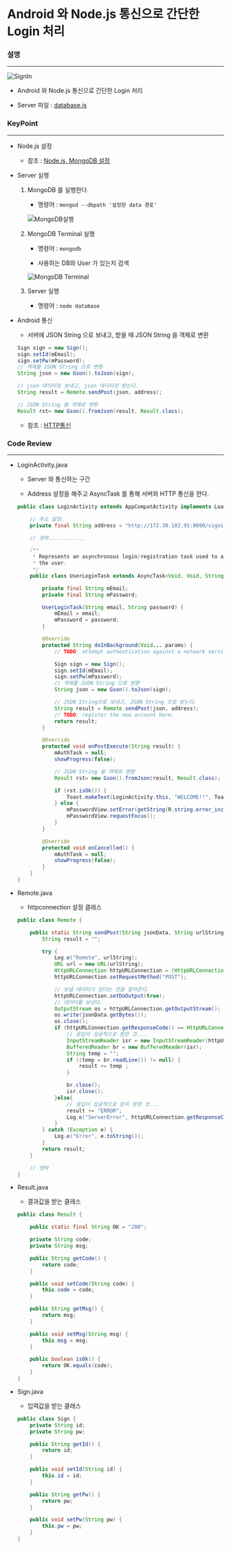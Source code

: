 # Android 와 Node.js 통신으로 간단한 Login 처리

### 설명
____________________________________________________

![SignIn](https://github.com/Hooooong/DAY30_HttpSignin/blob/master/image/Signin.gif)

- Android 와 Node.js 통신으로 간단한 Login 처리

- Server 파일 : [database.js](https://github.com/Hooooong/DAY30_Nodejs-POST-DB-/blob/master/database.js)

### KeyPoint
____________________________________________________

- Node.js 설정

  - 참조 : [Node.js, MongoDB 설정](https://github.com/Hooooong/DAY30_Nodejs-POST-DB-)

- Server 실행

  1. MongoDB 를 실행한다.

      - 명령어 : `mongod --dbpath '설정한 data 경로'`

      ![MongoDB실행](https://github.com/Hooooong/DAY30_HttpSignin/blob/master/image/MongoDB.PNG)

  2. MongoDB Terminal 실행

      - 명령어 : `mongodb`

      - 사용하는 DB와 User 가 있는지 검색

      ![MongoDB Terminal](https://github.com/Hooooong/DAY30_HttpSignin/blob/master/image/User.PNG)

  3. Server 실행

      - 명령어 : `node database`

- Android 통신

  - 서버에 JSON String 으로 보내고, 받을 때 JSON String 을 객체로 변환

  ```java
  Sign sign = new Sign();
  sign.setId(mEmail);
  sign.setPw(mPassword);
  // 객체를 JSON String 으로 변환
  String json = new Gson().toJson(sign);

  // json 데이터로 보내고, json 데이터로 받는다.
  String result = Remote.sendPost(json, address);

  // JSON String 을 객체로 변환
  Result rst= new Gson().fromJson(result, Result.class);
  ```

  - 참조 : [HTTP통신](https://github.com/Hooooong/DAY25_HTTPConnect#httpconnection)

### Code Review
____________________________________________________

- LoginActivity.java

  - Server 와 통신하는 구간

  - Address 설정을 해주고 AsyncTask 를 통해 서버와 HTTP 통신을 한다.

  ```java
  public class LoginActivity extends AppCompatActivity implements LoaderCallbacks<Cursor> {

      // 주소 설정
      private final String address = "http://172.30.102.91:8090/signin";

      // 생략...........,

      /**
       * Represents an asynchronous login/registration task used to authenticate
       * the user.
       */
      public class UserLoginTask extends AsyncTask<Void, Void, String> {

          private final String mEmail;
          private final String mPassword;

          UserLoginTask(String email, String password) {
              mEmail = email;
              mPassword = password;
          }

          @Override
          protected String doInBackground(Void... params) {
              // TODO: attempt authentication against a network service.

              Sign sign = new Sign();
              sign.setId(mEmail);
              sign.setPw(mPassword);
              // 객체를 JSON String 으로 변환
              String json = new Gson().toJson(sign);

              // JSON String으로 보내고, JSON String 으로 받는다.
              String result = Remote.sendPost(json, address);
              // TODO: register the new account here.
              return result;
          }

          @Override
          protected void onPostExecute(String result) {
              mAuthTask = null;
              showProgress(false);

              // JSON String 을 객체로 변환
              Result rst= new Gson().fromJson(result, Result.class);

              if (rst.isOk()) {
                  Toast.makeText(LoginActivity.this, "WELCOME!!", Toast.LENGTH_SHORT).show();
              } else {
                  mPasswordView.setError(getString(R.string.error_incorrect_password));
                  mPasswordView.requestFocus();
              }
          }

          @Override
          protected void onCancelled() {
              mAuthTask = null;
              showProgress(false);
          }
      }
  }
  ```

- Remote.java

  - httpconnection 설정 클래스

  ```java
  public class Remote {

      public static String sendPost(String jsonData, String urlString) {
          String result = "";

          try {
              Log.e("Remote", urlString);
              URL url = new URL(urlString);
              HttpURLConnection httpURLConnection = (HttpURLConnection) url.openConnection();
              httpURLConnection.setRequestMethod("POST");

              // 보낼 데이터가 있다는 것을 알려준다.
              httpURLConnection.setDoOutput(true);
              // 데이터를 보낸다.
              OutputStream os = httpURLConnection.getOutputStream();
              os.write(jsonData.getBytes());
              os.close();
              if (httpURLConnection.getResponseCode() == HttpURLConnection.HTTP_OK) {
                  // 응답이 성공적으로 받은 것....
                  InputStreamReader isr = new InputStreamReader(httpURLConnection.getInputStream());
                  BufferedReader br = new BufferedReader(isr);
                  String temp = "";
                  if ((temp = br.readLine()) != null) {
                      result += temp ;
                  }

                  br.close();
                  isr.close();
              }else{
                  // 응답이 성공적으로 받지 못한 것...
                  result += "ERROR";
                  Log.e("ServerError", httpURLConnection.getResponseCode() + " , " + httpURLConnection.getResponseMessage());
              }
          } catch (Exception e) {
              Log.e("Error", e.toString());
          }
          return result;
      }

      // 생략
  }
  ```

- Result.java

  - 결과값을 받는 클래스

  ```java
  public class Result {

      public static final String OK = "200";

      private String code;
      private String msg;

      public String getCode() {
          return code;
      }

      public void setCode(String code) {
          this.code = code;
      }

      public String getMsg() {
          return msg;
      }

      public void setMsg(String msg) {
          this.msg = msg;
      }

      public boolean isOk() {
          return OK.equals(code);
      }
  }
  ```

- Sign.java

  - 입력값을 받는 클래스

  ```java
  public class Sign {
      private String id;
      private String pw;

      public String getId() {
          return id;
      }

      public void setId(String id) {
          this.id = id;
      }

      public String getPw() {
          return pw;
      }

      public void setPw(String pw) {
          this.pw = pw;
      }
  }
  ```
